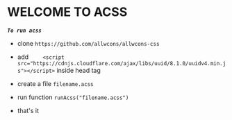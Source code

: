 # WELCOME TO ACSS

***`To run acss`*** 
 - clone `https://github.com/allwcons/allwcons-css`

 - add `    <script src="https://cdnjs.cloudflare.com/ajax/libs/uuid/8.1.0/uuidv4.min.js"></script>` inside head tag
 - create a file `filename.acss`
 - run function `runAcss("filename.acss")`
 - that's it
